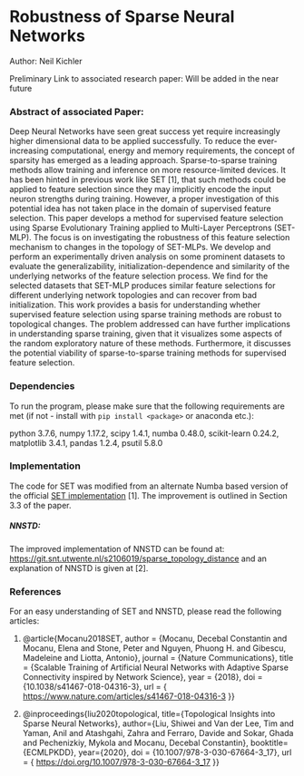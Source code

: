 # Robustness of Sparse Neural Networks
Author: Neil Kichler

Preliminary Link to associated research paper: Will be added in the near future

###  Abstract of associated Paper:
Deep Neural Networks have seen great success yet require increasingly higher dimensional data to be applied successfully.
To reduce the ever-increasing computational, energy and memory requirements, the concept of sparsity has emerged as a leading approach.
Sparse-to-sparse training methods allow training and inference on more resource-limited devices.
It has been hinted in previous work like SET [1], that such methods could be applied to feature selection since they may implicitly encode the input neuron strengths during training. However, a proper investigation of this potential idea has not taken place in the domain of supervised feature selection.
This paper develops a method for supervised feature selection using Sparse Evolutionary Training applied to Multi-Layer Perceptrons (SET-MLP).
The focus is on investigating the robustness of this feature selection mechanism to changes in the topology of SET-MLPs.
We develop and perform an experimentally driven analysis on
some prominent datasets to evaluate the generalizability, initialization-dependence and similarity of the underlying networks of the feature selection process. We find for the selected datasets that SET-MLP produces similar feature selections for different underlying network topologies and can recover from bad initialization.
This work provides a basis for understanding whether supervised feature selection using sparse training methods are robust to topological changes.
The problem addressed can have further implications in understanding sparse training, given that it visualizes some aspects of the random exploratory nature of these methods.
Furthermore, it discusses the potential viability of sparse-to-sparse training methods for supervised feature selection.

### Dependencies
To run the program, please make sure that the following requirements are met
(if not - install with ```pip install <package>``` or anaconda etc.):

python 3.7.6, numpy 1.17.2, scipy 1.4.1, numba 0.48.0, scikit-learn 0.24.2,
matplotlib 3.4.1, pandas 1.2.4, psutil 5.8.0

### Implementation
The code for SET was modified from an alternate Numba based version of the official [SET implementation](https://github.com/SelimaC/Tutorial-SCADS-Summer-School-2020-Scalable-Deep-Learning) [1]. The improvement is outlined in Section 3.3 of the paper.

#####  NNSTD:
The improved implementation of NNSTD can be found at: https://git.snt.utwente.nl/s2106019/sparse_topology_distance and an explanation of NNSTD is given at [2].

### References

For an easy understanding of SET and NNSTD, please read the following articles:

1. @article{Mocanu2018SET,
  author =        {Mocanu, Decebal Constantin and Mocanu, Elena and Stone, Peter and Nguyen, Phuong H. and Gibescu, Madeleine and Liotta, Antonio},
  journal =       {Nature Communications},
  title =         {Scalable Training of Artificial Neural Networks with Adaptive Sparse Connectivity inspired by Network Science},
  year =          {2018},
  doi =           {10.1038/s41467-018-04316-3},
  url =           { https://www.nature.com/articles/s41467-018-04316-3 }}


2.  @inproceedings{liu2020topological,
  title={Topological Insights into Sparse Neural Networks},
  author={Liu, Shiwei and Van der Lee, Tim and Yaman, Anil and Atashgahi, Zahra and Ferraro, Davide and Sokar, Ghada and Pechenizkiy, Mykola and Mocanu, Decebal Constantin},
  booktitle={ECMLPKDD},
  year={2020},
  doi = {10.1007/978-3-030-67664-3_17},
  url = { https://doi.org/10.1007/978-3-030-67664-3_17 }}
